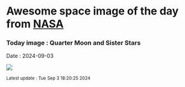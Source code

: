 
# Awesome space image of the day from [NASA](https://api.nasa.gov/)

### Today image : Quarter Moon and Sister Stars
Date : 2024-09-03

![](https://apod.nasa.gov/apod/image/2409/MoonPleiades_Dyer_960.jpg)

<small>Latest update : Tue Sep  3 18:20:25 2024</small>
        